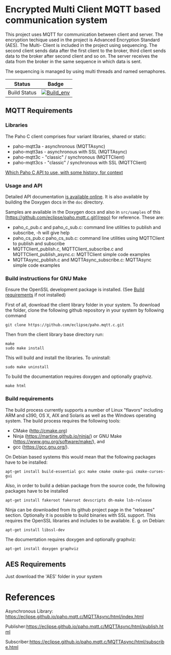 # Encrypted Multi Client MQTT based communication system

This project uses MQTT for communication between client and server. The encryption techique used in the project is Advanced Encryption Standard (AES). The Multi- Client is included in the project using sequencing. The second client sends data after the first client to the broker, third client sends data to the broker after second client and so on. The server receives the data from the broker in the same sequence in which data is sent.

The sequencing is managed by using multi threads and named semaphores.


|Status|Badge|
|---------------|----------------|
|Build Status|[![Build_env](https://github.com/bob2510/Stepin_Miniproject/actions/workflows/Building_env.yml/badge.svg)](https://github.com/bob2510/Stepin_Miniproject/actions/workflows/Building_env.yml)|


## MQTT Requirements


### Libraries

The Paho C client comprises four variant libraries, shared or static:

 * paho-mqtt3a - asynchronous (MQTTAsync)
 * paho-mqtt3as - asynchronous with SSL (MQTTAsync)
 * paho-mqtt3c - "classic" / synchronous (MQTTClient)
 * paho-mqtt3cs - "classic" / synchronous with SSL (MQTTClient)

[Which Paho C API to use, with some history, for context](https://modelbasedtesting.co.uk/2013/10/13/which-paho-mqtt-c-api-to-use-and-some-history/)

### Usage and API

Detailed API documentation [is available online](https://www.eclipse.org/paho/files/mqttdoc/MQTTClient/html/index.html).  It is also available by building the Doxygen docs in the  ``doc`` directory. 

Samples are available in the Doxygen docs and also in ``src/samples`` of this [https://github.com/eclipse/paho.mqtt.c.git](repo) for reference.  These are:

- paho_c_pub.c and paho_c_sub.c: command line utilities to publish and subscribe, -h will give help
- paho_cs_pub.c paho_cs_sub.c: command line utilities using MQTTClient to publish and subscribe
- MQTTClient_publish.c,	MQTTClient_subscribe.c and MQTTClient_publish_async.c: MQTTClient simple code examples
- MQTTAsync_publish.c and MQTTAsync_subscribe.c: MQTTAsync simple code examples						


### Build instructions for GNU Make

Ensure the OpenSSL development package is installed. (See [Build requirements](https://github.com/bob2510/Stepin_Miniproject/blob/main/README.md#build-instructions-for-gnu-make) if not installed)

First of all, download the client library folder in your system.
To download the folder, clone the following github repository in your system by following command

```
git clone https://github.com/eclipse/paho.mqtt.c.git

```
Then from the client library base directory run:

```
make
sudo make install
```

This will build and install the libraries.  To uninstall:

```
sudo make uninstall
```

To build the documentation requires doxygen and optionally graphviz.

```
make html
```

### Build requirements

The build process currently supports a number of Linux "flavors" including ARM and s390, OS X, AIX and Solaris as well as the Windows operating system. The build process requires the following tools:
  * CMake (http://cmake.org)
  * Ninja (https://martine.github.io/ninja/) or
    GNU Make (https://www.gnu.org/software/make/), and
  * gcc (https://gcc.gnu.org/).

On Debian based systems this would mean that the following packages have to be installed:

```
apt-get install build-essential gcc make cmake cmake-gui cmake-curses-gui
```

Also, in order to build a debian package from the source code, the following packages have to be installed

```
apt-get install fakeroot fakeroot devscripts dh-make lsb-release
```

Ninja can be downloaded from its github project page in the "releases" section. Optionally it is possible to build binaries with SSL support. This requires the OpenSSL libraries and includes to be available. E. g. on Debian:

```
apt-get install libssl-dev
```

The documentation requires doxygen and optionally graphviz:

```
apt-get install doxygen graphviz
```


## AES Requirements


Just download the 'AES' folder in your system






# References

Asynchronous Library: https://eclipse.github.io/paho.mqtt.c/MQTTAsync/html/index.html

Publisher:https://eclipse.github.io/paho.mqtt.c/MQTTAsync/html/publish.html

Subscriber:https://eclipse.github.io/paho.mqtt.c/MQTTAsync/html/subscribe.html


